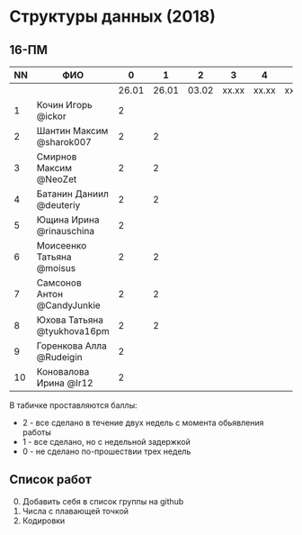 # Структуры данных (2018)
## 16-ПМ

| NN  | ФИО                         | 0     | 1     | 2     | 3     | 4     | 5     | Exam  |
| --- | --------------------------- | ----- | ----- | ----- | ----- | ----- | ----- | ----- |
|     |                             | 26.01 | 26.01 | 03.02 | xx.xx | xx.xx | xx.xx |       |
| 1   | Кочин Игорь @ickor          | 2     |       |       |       |       |       |       |
| 2   | Шантин Максим @sharok007    | 2     | 2     |       |       |       |       |       |
| 3   | Смирнов Максим @NeoZet      | 2     | 2     |       |       |       |       |       |
| 4   | Батанин Даниил  @deuteriy   | 2     | 2     |       |       |       |       |       |
| 5   | Ющина Ирина  @rinauschina   | 2     |       |       |       |       |       |       |
| 6   | Моисеенко Татьяна @moisus   | 2     | 2     |       |       |       |       |       |
| 7   | Самсонов Антон @CandyJunkie | 2     | 2     |       |       |       |       |       |
| 8   | Юхова Татьяна @tyukhova16pm | 2     | 2     |       |       |       |       |       |
| 9   | Горенкова Алла  @Rudeigin   | 2     |       |       |       |       |       |       |
| 10  | Коновалова Ирина @Ir12      | 2     |       |       |       |       |       |       |

В табичке проставляются баллы:
- 2 - все сделано в течение двух недель с момента обьявления работы
- 1 - все сделано, но с недельной задержкой
- 0 - не сделано по-прошествии трех недель

## Список работ
0. Добавить себя в список группы на github
1. Числа с плавающей точкой
2. Кодировки
